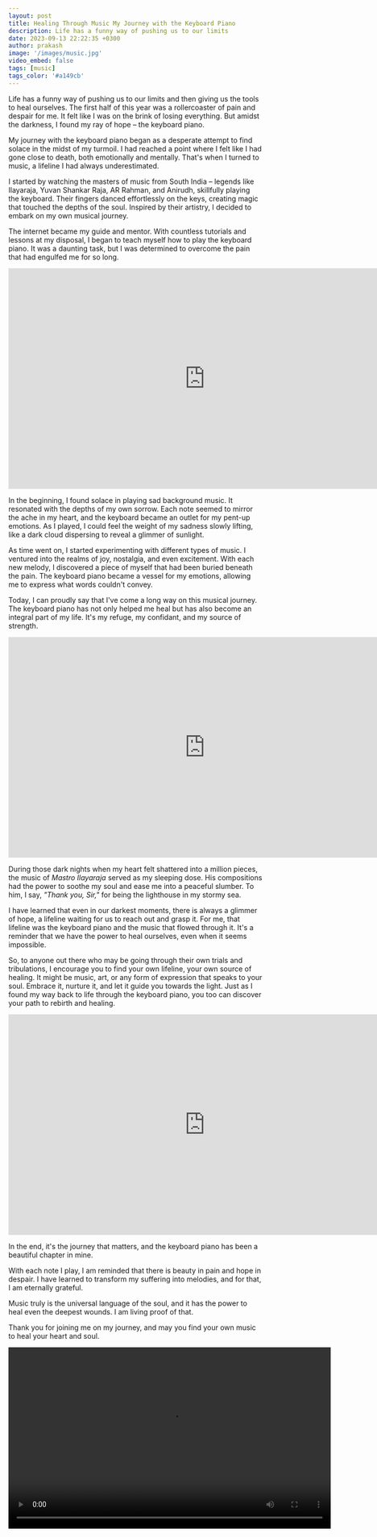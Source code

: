 ```yaml
---
layout: post
title: Healing Through Music My Journey with the Keyboard Piano
description: Life has a funny way of pushing us to our limits
date: 2023-09-13 22:22:35 +0300
author: prakash
image: '/images/music.jpg'
video_embed: false
tags: [music]
tags_color: '#a149cb'
---
```


Life has a funny way of pushing us to our limits and then giving us the tools to heal ourselves. The first half of this year was a rollercoaster of pain and despair for me. It felt like I was on the brink of losing everything. But amidst the darkness, I found my ray of hope – the keyboard piano.

My journey with the keyboard piano began as a desperate attempt to find solace in the midst of my turmoil. I had reached a point where I felt like I had gone close to death, both emotionally and mentally. That's when I turned to music, a lifeline I had always underestimated.

I started by watching the masters of music from South India – legends like Ilayaraja, Yuvan Shankar Raja, AR Rahman, and Anirudh, skillfully playing the keyboard. Their fingers danced effortlessly on the keys, creating magic that touched the depths of the soul. Inspired by their artistry, I decided to embark on my own musical journey.

The internet became my guide and mentor. With countless tutorials and lessons at my disposal, I began to teach myself how to play the keyboard piano. It was a daunting task, but I was determined to overcome the pain that had engulfed me for so long.


<iframe width="779" height="438" src="https://www.youtube.com/embed/HDJBuPVzQbQ" title="Punnagai Mannan" frameborder="0" allow="accelerometer; autoplay; clipboard-write; encrypted-media; gyroscope; picture-in-picture; web-share" allowfullscreen></iframe>


In the beginning, I found solace in playing sad background music. It resonated with the depths of my own sorrow. Each note seemed to mirror the ache in my heart, and the keyboard became an outlet for my pent-up emotions. As I played, I could feel the weight of my sadness slowly lifting, like a dark cloud dispersing to reveal a glimmer of sunlight.

As time went on, I started experimenting with different types of music. I ventured into the realms of joy, nostalgia, and even excitement. With each new melody, I discovered a piece of myself that had been buried beneath the pain. The keyboard piano became a vessel for my emotions, allowing me to express what words couldn't convey.

Today, I can proudly say that I've come a long way on this musical journey. The keyboard piano has not only helped me heal but has also become an integral part of my life. It's my refuge, my confidant, and my source of strength.


<iframe width="779" height="438" src="https://www.youtube.com/embed/aZA0BuQoBtA" title="HeyRam" frameborder="0" allow="accelerometer; autoplay; clipboard-write; encrypted-media; gyroscope; picture-in-picture; web-share" allowfullscreen></iframe>


During those dark nights when my heart felt shattered into a million pieces, the music of *Mastro Ilayaraja* served as my sleeping dose. His compositions had the power to soothe my soul and ease me into a peaceful slumber. To him, I say, *"Thank you, Sir,"* for being the lighthouse in my stormy sea.

I have learned that even in our darkest moments, there is always a glimmer of hope, a lifeline waiting for us to reach out and grasp it. For me, that lifeline was the keyboard piano and the music that flowed through it. It's a reminder that we have the power to heal ourselves, even when it seems impossible.

So, to anyone out there who may be going through their own trials and tribulations, I encourage you to find your own lifeline, your own source of healing. It might be music, art, or any form of expression that speaks to your soul. Embrace it, nurture it, and let it guide you towards the light. Just as I found my way back to life through the keyboard piano, you too can discover your path to rebirth and healing.


<iframe width="779" height="438" src="https://www.youtube.com/embed/zpYbmWifr6o" title="KadhalKonden" frameborder="0" allow="accelerometer; autoplay; clipboard-write; encrypted-media; gyroscope; picture-in-picture; web-share" allowfullscreen></iframe>


In the end, it's the journey that matters, and the keyboard piano has been a beautiful chapter in mine.

With each note I play, I am reminded that there is beauty in pain and hope in despair. I have learned to transform my suffering into melodies, and for that, I am eternally grateful.

Music truly is the universal language of the soul, and it has the power to heal even the deepest wounds. I am living proof of that.

Thank you for joining me on my journey, and may you find your own music to heal your heart and soul.

<video width="640" height="360" controls autoplay>
  <source src="/videos/HeyRam.mp4" type="video/mp4">
</video>
